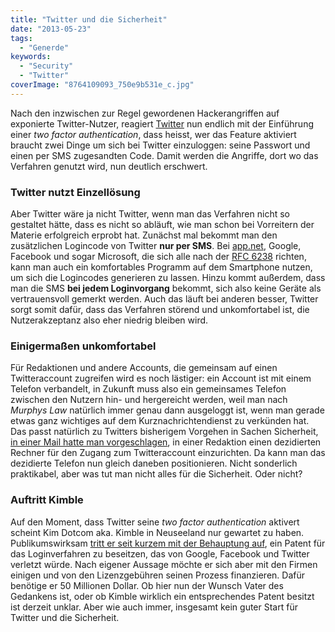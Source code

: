 ```yaml
---
title: "Twitter und die Sicherheit"
date: "2013-05-23"
tags:
  - "Generde"
keywords:
  - "Security"
  - "Twitter"
coverImage: "8764109093_750e9b531e_c.jpg"
---
```


Nach den inzwischen zur Regel gewordenen Hackerangriffen auf exponierte Twitter-Nutzer, reagiert [Twitter](https://blog.twitter.com/2013/getting-started-login-verification) nun endlich mit der Einführung einer _two factor authentication_, dass heisst, wer das Feature aktiviert braucht zwei Dinge um sich bei Twitter einzuloggen: seine Passwort und einen per SMS zugesandten Code. Damit werden die Angriffe, dort wo das Verfahren genutzt wird, nun deutlich erschwert.

### Twitter nutzt Einzellösung

Aber Twitter wäre ja nicht Twitter, wenn man das Verfahren nicht so gestaltet hätte, dass es nicht so abläuft, wie man schon bei Vorreitern der Materie erfolgreich erprobt hat. Zunächst mal bekommt man den zusätzlichen Logincode von Twitter **nur per SMS**. Bei [app.net](https://app.net), Google, Facebook und sogar Microsoft, die sich alle nach der [RFC 6238](http://tools.ietf.org/html/rfc6238) richten, kann man auch ein komfortables Programm auf dem Smartphone nutzen, um sich die Logincodes generieren zu lassen. Hinzu kommt außerdem, dass man die SMS **bei jedem Loginvorgang** bekommt, sich also keine Geräte als vertrauensvoll gemerkt werden. Auch das läuft bei anderen besser, Twitter sorgt somit dafür, dass das Verfahren störend und unkomfortabel ist, die Nutzerakzeptanz also eher niedrig bleiben wird.

### Einigermaßen unkomfortabel

Für Redaktionen und andere Accounts, die gemeinsam auf einen Twitteraccount zugreifen wird es noch lästiger: ein Account ist mit einem Telefon verbandelt, in Zukunft muss also ein gemeinsames Telefon zwischen den Nutzern hin- und hergereicht werden, weil man nach _Murphys Law_ natürlich immer genau dann ausgeloggt ist, wenn man gerade etwas ganz wichtiges auf dem Kurznachrichtendienst zu verkünden hat. Das passt natürlich zu Twitters bisherigem Vorgehen in Sachen Sicherheit, [in einer Mail hatte man vorgeschlagen](http://nicobruenjes.de/2013/04/twitter-guardian-hacks/), in einer Redaktion einen dezidierten Rechner für den Zugang zum Twitteraccount einzurichten. Da kann man das dezidierte Telefon nun gleich daneben positionieren. Nicht sonderlich praktikabel, aber was tut man nicht alles für die Sicherheit. Oder nicht?

### Auftritt Kimble

Auf den Moment, dass Twitter seine _two factor authentication_ aktivert scheint Kim Dotcom aka. Kimble in Neuseeland nur gewartet zu haben. Publikumswirksam [tritt er seit kurzem mit der Behauptung auf](http://www.spiegel.de/netzwelt/web/kim-dotcom-droht-google-und-facebook-mit-klage-a-901369.html), ein Patent für das Loginverfahren zu beseitzen, das von Google, Facebook und Twitter verletzt würde. Nach eigener Aussage möchte er sich aber mit den Firmen einigen und von den Lizenzgebühren seinen Prozess finanzieren. Dafür benötige er 50 Millionen Dollar. Ob hier nun der Wunsch Vater des Gedankens ist, oder ob Kimble wirklich ein entsprechendes Patent besitzt ist derzeit unklar. Aber wie auch immer, insgesamt kein guter Start für Twitter und die Sicherheit.
